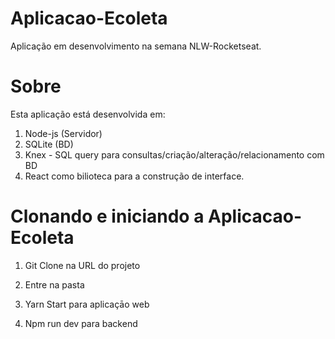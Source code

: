 # Aplicacao-Ecoleta
Aplicação em desenvolvimento na semana NLW-Rocketseat.

# Sobre
Esta aplicação está desenvolvida em:
1. Node-js (Servidor)
2. SQLite (BD)
3. Knex - SQL query para consultas/criação/alteração/relacionamento com BD
3. React como bilioteca para a construção de interface.


# Clonando e iniciando a Aplicacao-Ecoleta

1. Git Clone na URL do projeto

2. Entre na pasta

3. Yarn Start para aplicaçāo web

4. Npm run dev para backend
